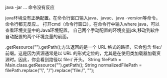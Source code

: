 java -jar ... 命令没有反应

java环境没有正确配置。在命令行窗口输入java、javac、java -version等命令，命令行都无反应.。
打开cmd（命令行窗口），在命令行中输入where java，可以查看环境变量中的Java环境配置。
自己两个手动配置的环境变量jdk,移动到软件自动配置的两个环境变量的前面。

.getResource("").getPath();方法返回的是一个 URL 格式的路径，它会包含 file:/ 前缀。这是因为资源通常是以 URL 的形式定位的，尤其是在使用类加载器加载资源时。因此，你会看到路径以 file:/ 开头。
String filePath = Main.class.getResource("").getPath();
String normalizedFilePath = filePath.replace("\\", "/").replace("file:/", "");
